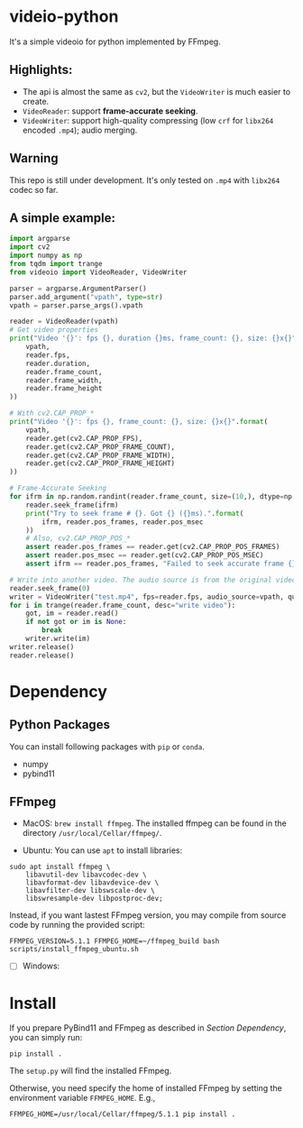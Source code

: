 # videio-python
It's a simple videoio for python implemented by FFmpeg.

## Highlights:
- The api is almost the same as `cv2`, but the `VideoWriter` is much easier to create.
- `VideoReader`: support **frame-accurate seeking**.
- `VideoWriter`: support high-quality compressing (low `crf` for `libx264` encoded `.mp4`); audio merging.

## Warning
This repo is still under development. It's only tested on `.mp4` with `libx264` codec so far.

## A simple example:
```python
import argparse
import cv2
import numpy as np
from tqdm import trange
from videoio import VideoReader, VideoWriter

parser = argparse.ArgumentParser()
parser.add_argument("vpath", type=str)
vpath = parser.parse_args().vpath

reader = VideoReader(vpath)
# Get video properties
print("Video '{}': fps {}, duration {}ms, frame_count: {}, size: {}x{}".format(
    vpath,
    reader.fps,
    reader.duration,
    reader.frame_count,
    reader.frame_width,
    reader.frame_height
))

# With cv2.CAP_PROP_*
print("Video '{}': fps {}, frame_count: {}, size: {}x{}".format(
    vpath,
    reader.get(cv2.CAP_PROP_FPS),
    reader.get(cv2.CAP_PROP_FRAME_COUNT),
    reader.get(cv2.CAP_PROP_FRAME_WIDTH),
    reader.get(cv2.CAP_PROP_FRAME_HEIGHT)
))

# Frame-Accurate Seeking
for ifrm in np.random.randint(reader.frame_count, size=(10,), dtype=np.int64):
    reader.seek_frame(ifrm)
    print("Try to seek frame # {}. Got {} ({}ms).".format(
        ifrm, reader.pos_frames, reader.pos_msec
    ))
    # Also, cv2.CAP_PROP_POS_*
    assert reader.pos_frames == reader.get(cv2.CAP_PROP_POS_FRAMES)
    assert reader.pos_msec == reader.get(cv2.CAP_PROP_POS_MSEC)
    assert ifrm == reader.pos_frames, "Failed to seek accurate frame {}!".format(ifrm)

# Write into another video. The audio source is from the original video.
reader.seek_frame(0)
writer = VideoWriter("test.mp4", fps=reader.fps, audio_source=vpath, quality="high")
for i in trange(reader.frame_count, desc="write video"):
    got, im = reader.read()
    if not got or im is None:
        break
    writer.write(im)
writer.release()
reader.release()
```

# Dependency
## Python Packages
You can install following packages with `pip` or `conda`.
- numpy
- pybind11

## FFmpeg
* MacOS: `brew install ffmpeg`. The installed ffmpeg can be found in the directory `/usr/local/Cellar/ffmpeg/`.

* Ubuntu: You can use `apt` to install libraries:
```
sudo apt install ffmpeg \
    libavutil-dev libavcodec-dev \
    libavformat-dev libavdevice-dev \
    libavfilter-dev libswscale-dev \
    libswresample-dev libpostproc-dev;
```
Instead, if you want lastest FFmpeg version, you may compile from source code by running the provided script:
```
FFMPEG_VERSION=5.1.1 FFMPEG_HOME=~/ffmpeg_build bash scripts/install_ffmpeg_ubuntu.sh
```

* [ ] Windows:

# Install
If you prepare PyBind11 and FFmpeg as described in *Section Dependency*, you can simply run:
```
pip install .
```
The `setup.py` will find the installed FFmpeg.

Otherwise, you need specify the home of installed FFmpeg by setting the environment variable `FFMPEG_HOME`. E.g.,
```
FFMPEG_HOME=/usr/local/Cellar/ffmpeg/5.1.1 pip install .
```
